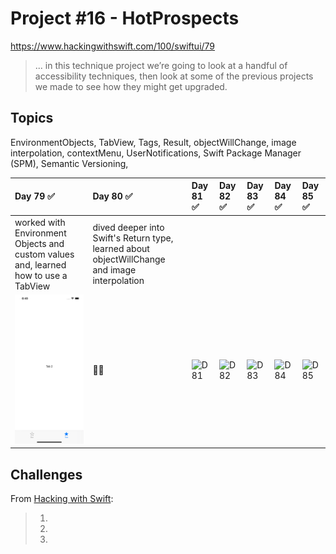 # Project #16 - HotProspects

https://www.hackingwithswift.com/100/swiftui/79

> ... in this technique project we’re going to look at a handful of accessibility techniques, then look at some of the previous projects we made to see how they might get upgraded.

## Topics
EnvironmentObjects, TabView, Tags, Result, objectWillChange, image interpolation, contextMenu, UserNotifications, Swift Package Manager (SPM), Semantic Versioning, 

| Day 79 :white_check_mark: | Day 80 :white_check_mark: | Day 81 :white_check_mark: | Day 82 :white_check_mark: | Day 83 :white_check_mark: | Day 84 :white_check_mark: | Day 85 :white_check_mark: |
|:--|:--|:--|:--|:--|:--|:--|
| worked with Environment Objects and custom values and, learned how to use a TabView | dived deeper into Swift's Return type, learned about objectWillChange and image interpolation |  |  |  |  |  |
| ![D79](Data/D79.png) | 💆‍♀️ | ![D81](Data/D81.png) | ![D82](Data/D82.png) | ![D83](Data/D83.png) | ![D84](Data/D84.png) | ![D85](Data/D85.png) |

## Challenges

From [Hacking with Swift]():
>1. 
>2. 
>3. 
